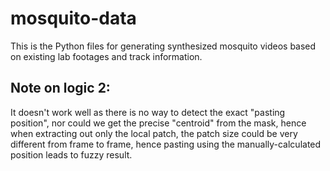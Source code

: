 # mosquito-data
This is the Python files for generating synthesized mosquito videos based on existing lab footages and track information.

## Note on logic 2:
It doesn't work well as there is no way to detect the exact "pasting position", nor could we get the precise "centroid" from the mask, hence when extracting out only the local patch, the patch size could be very different from frame to frame, hence pasting using the manually-calculated position leads to fuzzy result.